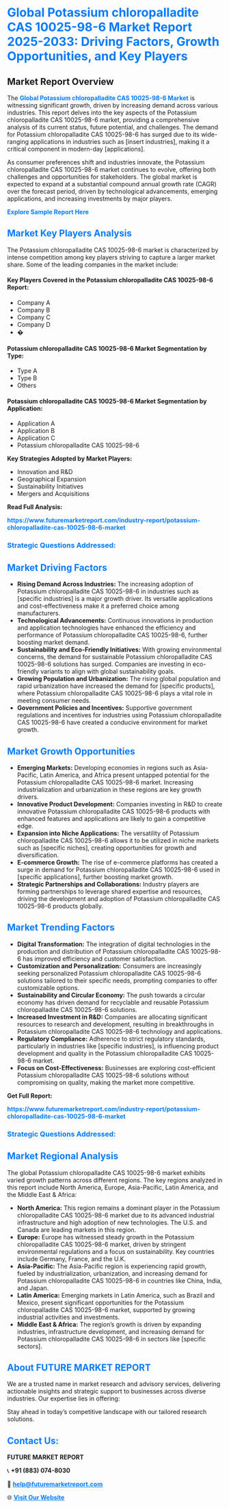 <h1 style="color: #007BFF;">Global Potassium chloropalladite CAS 10025-98-6 Market Report 2025-2033: Driving Factors, Growth Opportunities, and Key Players</h1>

<section id="overview">
<h2>Market Report Overview</h2>
<p>The <a href="https://www.futuremarketreport.com/industry-report/potassium-chloropalladite-cas-10025-98-6-market" style="color: #007BFF; text-decoration: none;"><strong>Global Potassium chloropalladite CAS 10025-98-6 Market</strong></a> is witnessing significant growth, driven by increasing demand across various industries. This report delves into the key aspects of the Potassium chloropalladite CAS 10025-98-6 market, providing a comprehensive analysis of its current status, future potential, and challenges. The demand for Potassium chloropalladite CAS 10025-98-6 has surged due to its wide-ranging applications in industries such as [insert industries], making it a critical component in modern-day [applications].</p>
<p>As consumer preferences shift and industries innovate, the Potassium chloropalladite CAS 10025-98-6 market continues to evolve, offering both challenges and opportunities for stakeholders. The global market is expected to expand at a substantial compound annual growth rate (CAGR) over the forecast period, driven by technological advancements, emerging applications, and increasing investments by major players.</p>
</section>

<section id="overview">
<p><a href="https://www.futuremarketreport.com/request-sample/reportId=113372" style="color: #007BFF; text-decoration: none;"><strong>Explore Sample Report Here</strong></a></p>
</section>

<section id="key-players">
<h2 style="color: #007BFF;">Market Key Players Analysis</h2>
<p>The Potassium chloropalladite CAS 10025-98-6 market is characterized by intense competition among key players striving to capture a larger market share. Some of the leading companies in the market include:</p>
<h4>Key Players Covered in the Potassium chloropalladite CAS 10025-98-6 Report:</h4>
<ul><li>Company A</li><li>Company B</li><li>Company C</li><li>Company D</li><li>�</li></ul>
<h4>Potassium chloropalladite CAS 10025-98-6 Market Segmentation by Type:</h4>
<ul><li>Type A</li><li>Type B</li><li>Others</li></ul>

<h4>Potassium chloropalladite CAS 10025-98-6 Market Segmentation by Application:</h4>
<ul><li>Application A</li><li>Application B</li><li>Application C</li><li>Potassium chloropalladite CAS 10025-98-6</li></ul>
<p><strong>Key Strategies Adopted by Market Players:</strong></p>
<ul>
<li>Innovation and R&D</li>
<li>Geographical Expansion</li>
<li>Sustainability Initiatives</li>
<li>Mergers and Acquisitions</li>
</ul>
</section>

<section>
<p><strong>Read Full Analysis: </strong></p><a href="https://www.futuremarketreport.com/industry-report/potassium-chloropalladite-cas-10025-98-6-market" style="color: #007BFF; text-decoration: none;"><strong>https://www.futuremarketreport.com/industry-report/potassium-chloropalladite-cas-10025-98-6-market</strong></a>
<h3 style="color: #007BFF;">Strategic Questions Addressed:</h3>
</section>

<section id="driving-factors">
<h2 style="color: #007BFF;">Market Driving Factors</h2>
<ul>
<li><strong>Rising Demand Across Industries:</strong> The increasing adoption of Potassium chloropalladite CAS 10025-98-6 in industries such as [specific industries] is a major growth driver. Its versatile applications and cost-effectiveness make it a preferred choice among manufacturers.</li>
<li><strong>Technological Advancements:</strong> Continuous innovations in production and application technologies have enhanced the efficiency and performance of Potassium chloropalladite CAS 10025-98-6, further boosting market demand.</li>
<li><strong>Sustainability and Eco-Friendly Initiatives:</strong> With growing environmental concerns, the demand for sustainable Potassium chloropalladite CAS 10025-98-6 solutions has surged. Companies are investing in eco-friendly variants to align with global sustainability goals.</li>
<li><strong>Growing Population and Urbanization:</strong> The rising global population and rapid urbanization have increased the demand for [specific products], where Potassium chloropalladite CAS 10025-98-6 plays a vital role in meeting consumer needs.</li>
<li><strong>Government Policies and Incentives:</strong> Supportive government regulations and incentives for industries using Potassium chloropalladite CAS 10025-98-6 have created a conducive environment for market growth.</li>
</ul>
</section>

<section id="growth-opportunities">
<h2 style="color: #007BFF;">Market Growth Opportunities</h2>
<ul>
<li><strong>Emerging Markets:</strong> Developing economies in regions such as Asia-Pacific, Latin America, and Africa present untapped potential for the Potassium chloropalladite CAS 10025-98-6 market. Increasing industrialization and urbanization in these regions are key growth drivers.</li>
<li><strong>Innovative Product Development:</strong> Companies investing in R&D to create innovative Potassium chloropalladite CAS 10025-98-6 products with enhanced features and applications are likely to gain a competitive edge.</li>
<li><strong>Expansion into Niche Applications:</strong> The versatility of Potassium chloropalladite CAS 10025-98-6 allows it to be utilized in niche markets such as [specific niches], creating opportunities for growth and diversification.</li>
<li><strong>E-commerce Growth:</strong> The rise of e-commerce platforms has created a surge in demand for Potassium chloropalladite CAS 10025-98-6 used in [specific applications], further boosting market growth.</li>
<li><strong>Strategic Partnerships and Collaborations:</strong> Industry players are forming partnerships to leverage shared expertise and resources, driving the development and adoption of Potassium chloropalladite CAS 10025-98-6 products globally.</li>
</ul>
</section>

<section id="trending-factors">
<h2 style="color: #007BFF;">Market Trending Factors</h2>
<ul>
<li><strong>Digital Transformation:</strong> The integration of digital technologies in the production and distribution of Potassium chloropalladite CAS 10025-98-6 has improved efficiency and customer satisfaction.</li>
<li><strong>Customization and Personalization:</strong> Consumers are increasingly seeking personalized Potassium chloropalladite CAS 10025-98-6 solutions tailored to their specific needs, prompting companies to offer customizable options.</li>
<li><strong>Sustainability and Circular Economy:</strong> The push towards a circular economy has driven demand for recyclable and reusable Potassium chloropalladite CAS 10025-98-6 solutions.</li>
<li><strong>Increased Investment in R&D:</strong> Companies are allocating significant resources to research and development, resulting in breakthroughs in Potassium chloropalladite CAS 10025-98-6 technology and applications.</li>
<li><strong>Regulatory Compliance:</strong> Adherence to strict regulatory standards, particularly in industries like [specific industries], is influencing product development and quality in the Potassium chloropalladite CAS 10025-98-6 market.</li>
<li><strong>Focus on Cost-Effectiveness:</strong> Businesses are exploring cost-efficient Potassium chloropalladite CAS 10025-98-6 solutions without compromising on quality, making the market more competitive.</li>
</ul>
</section>

<section>
<p><strong>Get Full Report: </strong></p><a href="https://www.futuremarketreport.com/industry-report/potassium-chloropalladite-cas-10025-98-6-market" style="color: #007BFF; text-decoration: none;"><strong>https://www.futuremarketreport.com/industry-report/potassium-chloropalladite-cas-10025-98-6-market</strong></a>
<h3 style="color: #007BFF;">Strategic Questions Addressed:</h3>
</section>


<section id="regional-analysis">
<h2 style="color: #007BFF;">Market Regional Analysis</h2>
<p>The global Potassium chloropalladite CAS 10025-98-6 market exhibits varied growth patterns across different regions. The key regions analyzed in this report include North America, Europe, Asia-Pacific, Latin America, and the Middle East & Africa:</p>
<ul>
<li><strong>North America:</strong> This region remains a dominant player in the Potassium chloropalladite CAS 10025-98-6 market due to its advanced industrial infrastructure and high adoption of new technologies. The U.S. and Canada are leading markets in this region.</li>
<li><strong>Europe:</strong> Europe has witnessed steady growth in the Potassium chloropalladite CAS 10025-98-6 market, driven by stringent environmental regulations and a focus on sustainability. Key countries include Germany, France, and the U.K.</li>
<li><strong>Asia-Pacific:</strong> The Asia-Pacific region is experiencing rapid growth, fueled by industrialization, urbanization, and increasing demand for Potassium chloropalladite CAS 10025-98-6 in countries like China, India, and Japan.</li>
<li><strong>Latin America:</strong> Emerging markets in Latin America, such as Brazil and Mexico, present significant opportunities for the Potassium chloropalladite CAS 10025-98-6 market, supported by growing industrial activities and investments.</li>
<li><strong>Middle East & Africa:</strong> The region’s growth is driven by expanding industries, infrastructure development, and increasing demand for Potassium chloropalladite CAS 10025-98-6 in sectors like [specific sectors].</li>
</ul>
</section>

<footer>
<h2 style="color: #007BFF;">About FUTURE MARKET REPORT</h2>
<p>We are a trusted name in market research and advisory services, delivering actionable insights and strategic support to businesses across diverse industries. Our expertise lies in offering:</p>

<p>Stay ahead in today’s competitive landscape with our tailored research solutions.</p>

<h2 style="color: #007BFF;">Contact Us:</h2>
<p><strong>FUTURE MARKET REPORT</strong></p>
<p>📞 <strong>+91 (883) 074-8030</strong></p>
<p>📧 <strong><a href="mailto:help@futuremarketreport.com" style="color: #007BFF;">help@futuremarketreport.com</a></strong></p>
<p>🌐 <strong><a href="https://www.futuremarketreport.com/" style="color: #007BFF;">Visit Our Website</a></strong></p>
</footer>